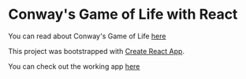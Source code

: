 # Conway's Game of Life with React

You can read about Conway's Game of Life [here](https://wikipedia.org/wiki/Conway%27s_Game_of_Life)

This project was bootstrapped with [Create React App](https://github.com/facebookincubator/create-react-app).

You can check out the working app [here](https://kayd33.github.io/Game-of-Life/)
